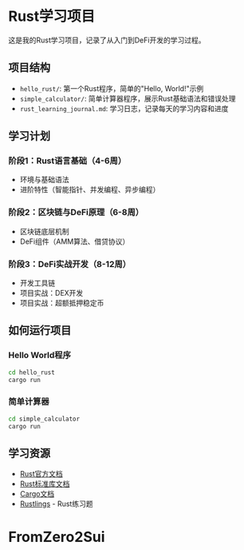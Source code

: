 # Rust学习项目

这是我的Rust学习项目，记录了从入门到DeFi开发的学习过程。

## 项目结构

- `hello_rust/`: 第一个Rust程序，简单的"Hello, World!"示例
- `simple_calculator/`: 简单计算器程序，展示Rust基础语法和错误处理
- `rust_learning_journal.md`: 学习日志，记录每天的学习内容和进度

## 学习计划

### 阶段1：Rust语言基础（4-6周）
- 环境与基础语法
- 进阶特性（智能指针、并发编程、异步编程）

### 阶段2：区块链与DeFi原理（6-8周）
- 区块链底层机制
- DeFi组件（AMM算法、借贷协议）

### 阶段3：DeFi实战开发（8-12周）
- 开发工具链
- 项目实战：DEX开发
- 项目实战：超额抵押稳定币

## 如何运行项目

### Hello World程序
```bash
cd hello_rust
cargo run
```

### 简单计算器
```bash
cd simple_calculator
cargo run
```

## 学习资源

- [Rust官方文档](https://doc.rust-lang.org/book/)
- [Rust标准库文档](https://doc.rust-lang.org/std/)
- [Cargo文档](https://doc.rust-lang.org/cargo/)
- [Rustlings](https://github.com/rust-lang/rustlings) - Rust练习题
# FromZero2Sui
